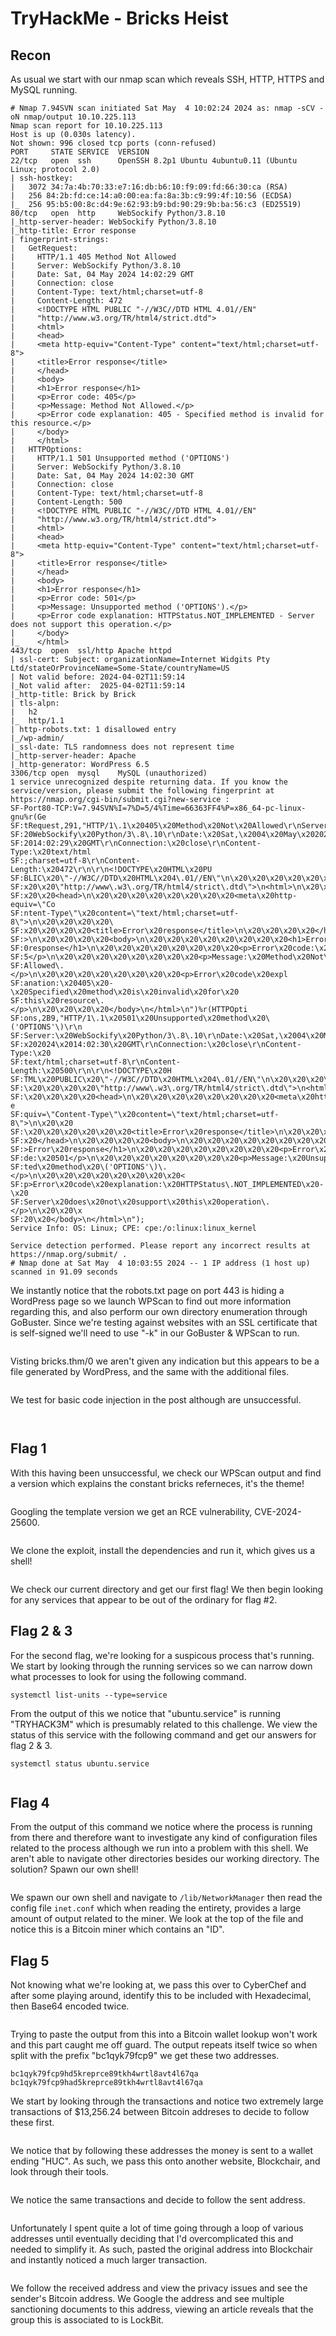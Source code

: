 # TryHackMe - Bricks Heist



## Recon

As usual we start with our nmap scan which reveals SSH, HTTP, HTTPS and MySQL running.

```
# Nmap 7.94SVN scan initiated Sat May  4 10:02:24 2024 as: nmap -sCV -oN nmap/output 10.10.225.113
Nmap scan report for 10.10.225.113
Host is up (0.030s latency).
Not shown: 996 closed tcp ports (conn-refused)
PORT     STATE SERVICE  VERSION
22/tcp   open  ssh      OpenSSH 8.2p1 Ubuntu 4ubuntu0.11 (Ubuntu Linux; protocol 2.0)
| ssh-hostkey: 
|   3072 34:7a:4b:70:33:e7:16:db:b6:10:f9:09:fd:66:30:ca (RSA)
|   256 84:2b:fd:ce:14:a0:00:ea:fa:8a:3b:c9:99:4f:10:56 (ECDSA)
|_  256 95:b5:00:8c:d4:9e:62:93:b9:bd:90:29:9b:ba:56:c3 (ED25519)
80/tcp   open  http     WebSockify Python/3.8.10
|_http-server-header: WebSockify Python/3.8.10
|_http-title: Error response
| fingerprint-strings: 
|   GetRequest: 
|     HTTP/1.1 405 Method Not Allowed
|     Server: WebSockify Python/3.8.10
|     Date: Sat, 04 May 2024 14:02:29 GMT
|     Connection: close
|     Content-Type: text/html;charset=utf-8
|     Content-Length: 472
|     <!DOCTYPE HTML PUBLIC "-//W3C//DTD HTML 4.01//EN"
|     "http://www.w3.org/TR/html4/strict.dtd">
|     <html>
|     <head>
|     <meta http-equiv="Content-Type" content="text/html;charset=utf-8">
|     <title>Error response</title>
|     </head>
|     <body>
|     <h1>Error response</h1>
|     <p>Error code: 405</p>
|     <p>Message: Method Not Allowed.</p>
|     <p>Error code explanation: 405 - Specified method is invalid for this resource.</p>
|     </body>
|     </html>
|   HTTPOptions: 
|     HTTP/1.1 501 Unsupported method ('OPTIONS')
|     Server: WebSockify Python/3.8.10
|     Date: Sat, 04 May 2024 14:02:30 GMT
|     Connection: close
|     Content-Type: text/html;charset=utf-8
|     Content-Length: 500
|     <!DOCTYPE HTML PUBLIC "-//W3C//DTD HTML 4.01//EN"
|     "http://www.w3.org/TR/html4/strict.dtd">
|     <html>
|     <head>
|     <meta http-equiv="Content-Type" content="text/html;charset=utf-8">
|     <title>Error response</title>
|     </head>
|     <body>
|     <h1>Error response</h1>
|     <p>Error code: 501</p>
|     <p>Message: Unsupported method ('OPTIONS').</p>
|     <p>Error code explanation: HTTPStatus.NOT_IMPLEMENTED - Server does not support this operation.</p>
|     </body>
|_    </html>
443/tcp  open  ssl/http Apache httpd
| ssl-cert: Subject: organizationName=Internet Widgits Pty Ltd/stateOrProvinceName=Some-State/countryName=US
| Not valid before: 2024-04-02T11:59:14
|_Not valid after:  2025-04-02T11:59:14
|_http-title: Brick by Brick
| tls-alpn: 
|   h2
|_  http/1.1
| http-robots.txt: 1 disallowed entry 
|_/wp-admin/
|_ssl-date: TLS randomness does not represent time
|_http-server-header: Apache
|_http-generator: WordPress 6.5
3306/tcp open  mysql    MySQL (unauthorized)
1 service unrecognized despite returning data. If you know the service/version, please submit the following fingerprint at https://nmap.org/cgi-bin/submit.cgi?new-service :
SF-Port80-TCP:V=7.94SVN%I=7%D=5/4%Time=66363FF4%P=x86_64-pc-linux-gnu%r(Ge
SF:tRequest,291,"HTTP/1\.1\x20405\x20Method\x20Not\x20Allowed\r\nServer:\x
SF:20WebSockify\x20Python/3\.8\.10\r\nDate:\x20Sat,\x2004\x20May\x202024\x
SF:2014:02:29\x20GMT\r\nConnection:\x20close\r\nContent-Type:\x20text/html
SF:;charset=utf-8\r\nContent-Length:\x20472\r\n\r\n<!DOCTYPE\x20HTML\x20PU
SF:BLIC\x20\"-//W3C//DTD\x20HTML\x204\.01//EN\"\n\x20\x20\x20\x20\x20\x20\
SF:x20\x20\"http://www\.w3\.org/TR/html4/strict\.dtd\">\n<html>\n\x20\x20\
SF:x20\x20<head>\n\x20\x20\x20\x20\x20\x20\x20\x20<meta\x20http-equiv=\"Co
SF:ntent-Type\"\x20content=\"text/html;charset=utf-8\">\n\x20\x20\x20\x20\
SF:x20\x20\x20\x20<title>Error\x20response</title>\n\x20\x20\x20\x20</head
SF:>\n\x20\x20\x20\x20<body>\n\x20\x20\x20\x20\x20\x20\x20\x20<h1>Error\x2
SF:0response</h1>\n\x20\x20\x20\x20\x20\x20\x20\x20<p>Error\x20code:\x2040
SF:5</p>\n\x20\x20\x20\x20\x20\x20\x20\x20<p>Message:\x20Method\x20Not\x20
SF:Allowed\.</p>\n\x20\x20\x20\x20\x20\x20\x20\x20<p>Error\x20code\x20expl
SF:anation:\x20405\x20-\x20Specified\x20method\x20is\x20invalid\x20for\x20
SF:this\x20resource\.</p>\n\x20\x20\x20\x20</body>\n</html>\n")%r(HTTPOpti
SF:ons,2B9,"HTTP/1\.1\x20501\x20Unsupported\x20method\x20\('OPTIONS'\)\r\n
SF:Server:\x20WebSockify\x20Python/3\.8\.10\r\nDate:\x20Sat,\x2004\x20May\
SF:x202024\x2014:02:30\x20GMT\r\nConnection:\x20close\r\nContent-Type:\x20
SF:text/html;charset=utf-8\r\nContent-Length:\x20500\r\n\r\n<!DOCTYPE\x20H
SF:TML\x20PUBLIC\x20\"-//W3C//DTD\x20HTML\x204\.01//EN\"\n\x20\x20\x20\x20
SF:\x20\x20\x20\x20\"http://www\.w3\.org/TR/html4/strict\.dtd\">\n<html>\n
SF:\x20\x20\x20\x20<head>\n\x20\x20\x20\x20\x20\x20\x20\x20<meta\x20http-e
SF:quiv=\"Content-Type\"\x20content=\"text/html;charset=utf-8\">\n\x20\x20
SF:\x20\x20\x20\x20\x20\x20<title>Error\x20response</title>\n\x20\x20\x20\
SF:x20</head>\n\x20\x20\x20\x20<body>\n\x20\x20\x20\x20\x20\x20\x20\x20<h1
SF:>Error\x20response</h1>\n\x20\x20\x20\x20\x20\x20\x20\x20<p>Error\x20co
SF:de:\x20501</p>\n\x20\x20\x20\x20\x20\x20\x20\x20<p>Message:\x20Unsuppor
SF:ted\x20method\x20\('OPTIONS'\)\.</p>\n\x20\x20\x20\x20\x20\x20\x20\x20<
SF:p>Error\x20code\x20explanation:\x20HTTPStatus\.NOT_IMPLEMENTED\x20-\x20
SF:Server\x20does\x20not\x20support\x20this\x20operation\.</p>\n\x20\x20\x
SF:20\x20</body>\n</html>\n");
Service Info: OS: Linux; CPE: cpe:/o:linux:linux_kernel

Service detection performed. Please report any incorrect results at https://nmap.org/submit/ .
# Nmap done at Sat May  4 10:03:55 2024 -- 1 IP address (1 host up) scanned in 91.09 seconds

```

We instantly notice that the robots.txt page on port 443 is hiding a WordPress page so we launch WPScan to find out more information regarding this, and also perform our own directory enumeration through GoBuster. Since we're testing against websites with an SSL certificate that is self-signed we'll need to use "-k" in our GoBuster & WPScan to run.

&#x20;

<figure><img src=".gitbook/assets/image (40).png" alt=""><figcaption></figcaption></figure>

Visting bricks.thm/0 we aren't given any indication but this appears to be a file generated by WordPress, and the same with the additional files.



&#x20;

<figure><img src=".gitbook/assets/xb3qIQeN9v.png" alt=""><figcaption></figcaption></figure>

We test for basic code injection in the post although are unsuccessful.

<figure><img src=".gitbook/assets/e4XEDVzjRo.png" alt=""><figcaption></figcaption></figure>

<figure><img src=".gitbook/assets/CBEZJJbMV2.png" alt=""><figcaption></figcaption></figure>



## Flag 1

With this having been unsuccessful, we check our WPScan output and find a version which explains the constant bricks referneces, it's the theme!

<figure><img src=".gitbook/assets/image (41).png" alt=""><figcaption></figcaption></figure>

Googling the template version we get an RCE vulnerability, CVE-2024-25600.&#x20;

<figure><img src=".gitbook/assets/zGFQtj3ShZ.png" alt=""><figcaption></figcaption></figure>



We clone the exploit, install the dependencies and run it, which gives us a shell!

<figure><img src=".gitbook/assets/yh8DdfqnGL.png" alt=""><figcaption></figcaption></figure>

We check our current directory and get our first flag! We then begin looking for any services that appear to be out of the ordinary for flag #2.



## Flag 2 & 3

For the second flag, we're looking for a suspicous process that's running. We start by looking through the running services so we can narrow down what processes to look for using the following command.

```
systemctl list-units --type=service
```

From the output of this we notice that "ubuntu.service" is running "TRYHACK3M" which is presumably related to this challenge. We view the status of this service with the following command and get our answers for flag 2 & 3.

```
systemctl status ubuntu.service
```

<figure><img src=".gitbook/assets/n0p3TOavzQ.png" alt=""><figcaption></figcaption></figure>



## Flag 4

From the output of this command we notice where the process is running from there and therefore want to investigate any kind of configuration files related to the process although we run into a problem with this shell. We aren't able to navigate other directories besides our working directory. The solution? Spawn our own shell!

<figure><img src=".gitbook/assets/NYnT9itjei.png" alt=""><figcaption></figcaption></figure>

We spawn our own shell and navigate to `/lib/NetworkManager` then read the config file `inet.conf` which when reading the entirety, provides a large amount of output related to the miner. We look at the top of the file and notice this is a Bitcoin miner which contains an "ID".&#x20;



## Flag 5

Not knowing what we're looking at, we pass this over to CyberChef and after some playing around, identify this to be included with Hexadecimal, then Base64 encoded twice.&#x20;

<figure><img src=".gitbook/assets/Jtbg4OKe9U.png" alt=""><figcaption></figcaption></figure>



Trying to paste the output from this into a Bitcoin wallet lookup won't work and this part caught me off guard. The output repeats itself twice so when split with the prefix "bc1qyk79fcp9" we get these two addresses.

```
bc1qyk79fcp9hd5kreprce89tkh4wrtl8avt4l67qa
bc1qyk79fcp9had5kreprce89tkh4wrtl8avt4l67qa
```

We start by looking through the transactions and notice two extremely large transactions of $13,256.24 between Bitcoin addreses to decide to follow these first.

<figure><img src=".gitbook/assets/CTURNiO4x3.png" alt=""><figcaption></figcaption></figure>

We notice that by following these addresses the money is sent to a wallet ending "HUC". As such, we pass this onto another website, Blockchair, and look through their tools.

<figure><img src=".gitbook/assets/HqCTUJuFcm.png" alt=""><figcaption></figcaption></figure>

We notice the same transactions and decide to follow the sent address.

<figure><img src=".gitbook/assets/image (42).png" alt=""><figcaption></figcaption></figure>

Unfortunately I spent quite a lot of time going through a loop of various addresses until eventually deciding that I'd overcomplicated this and needed to simplify it. As such, pasted the original address into Blockchair and instantly noticed a much larger transaction.&#x20;

<figure><img src=".gitbook/assets/image (43).png" alt=""><figcaption></figcaption></figure>



We follow the received address and view the privacy issues and see the sender's Bitcoin address. We Google the address and see multiple sanctioning documents to this address, viewing an article reveals that the group this is associated to is LockBit.&#x20;

<figure><img src=".gitbook/assets/image (44).png" alt=""><figcaption></figcaption></figure>
